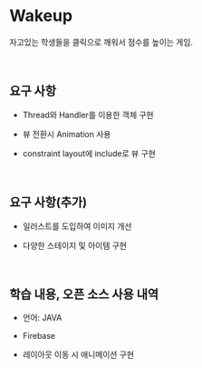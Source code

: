 # Wakeup

자고있는 학생들을 클릭으로 깨워서 점수를 높이는 게임.

&nbsp;

## 요구 사항

- Thread와 Handler를 이용한 객체 구현

- 뷰 전환시 Animation 사용

- constraint layout에 include로 뷰 구현

&nbsp;

## 요구 사항(추가)

- 일러스트를 도입하여 이미지 개선

- 다양한 스테이지 및 아이템 구현 

&nbsp;

## 학습 내용, 오픈 소스 사용 내역

- 언어: JAVA

- Firebase

- 레이아웃 이동 시 애니메이션 구현

